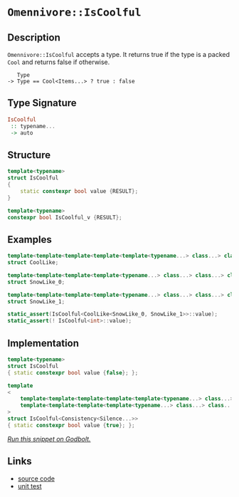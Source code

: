 <!-- Copyright 2024 Feng Mofan
SPDX-License-Identifier: Apache-2.0 -->

# `Omennivore::IsCoolful`

## Description

`Omennivore::IsCoolful` accepts a type.
It returns true if the type is a packed `Cool` and returns false if otherwise.

<pre><code>   Type
-> Type == Cool&lt;Items...&gt; ? true : false</code></pre>

## Type Signature

```Haskell
IsCoolful
 :: typename...
 -> auto
```

## Structure

```C++
template<typename>
struct IsCoolful
{
    static constexpr bool value {RESULT};
}

template<typename>
constexpr bool IsCoolful_v {RESULT};
```

## Examples

```C++
template<template<template<template<template<typename...> class...> class...> class...> class...>
struct CoolLike;

template<template<template<template<typename...> class...> class...> class...>
struct SnowLike_0;

template<template<template<template<typename...> class...> class...> class...>
struct SnowLike_1;

static_assert(IsCoolful<CoolLike<SnowLike_0, SnowLike_1>>::value);
static_assert(! IsCoolful<int>::value);
```

## Implementation

```C++
template<typename>
struct IsCoolful
{ static constexpr bool value {false}; };

template
<
    template<template<template<template<template<typename...> class...> class...> class...> class...> class Consistency,
    template<template<template<template<typename...> class...> class...> class...> class...Silence
>
struct IsCoolful<Consistency<Silence...>>
{ static constexpr bool value {true}; };
```

[*Run this snippet on Godbolt.*](https://godbolt.org/#z:OYLghAFBqd5QCxAYwPYBMCmBRdBLAF1QCcAaPECAMzwBtMA7AQwFtMQByARg9KtQYEAysib0QXACx8BBAKoBnTAAUAHpwAMvAFYTStJg1DIApACYAQuYukl9ZATwDKjdAGFUtAK4sGISRqkrgAyeAyYAHI%2BAEaYxCBmAOykAA6oCoRODB7evv6BaRmOAqHhUSyx8Um2mPbFDEIETMQEOT5%2BATV1WY3NBKWRMXEJyQpNLW15nWN9A%2BWVIwCUtqhexMjsHASYLCkG2yYAzG4EAJ4pjKyYR9gmGgCCY8ReDgDUAJIKHp5UXrR39xMiQsrxmjmQrzQDDGmFUKWIr2iqE8rwAbmIvJhXkCLFQxEogQARI4gokkgEA7a7fbXB5HNwA15M15UvZMA7HVk0%2Blc9nXTk7Nkck6C7mc86XNgAOhlN0hBgUChlUrlyAVStlh2w8qYiuVqvV%2Bq1OsVrw80LwMIYyFOpEZzN5wsd/JF1L5PNF7vFF2Y0s12rVuo1KuNgb1/pNwYNQeVQjojA2FK1AKeLwIHy%2ByNov3%2Bx3NGStNvpcfo1swRtuybpwNBTXBkIEMLhCKRKPR3ixOIIz2uiWJh1JffJdIeAHoAFSTqfTmejgETqevAAqmDGCle07nY5nO83FIezo9bqdnpPx5dh%2B9kvLEbDUdDhtvj5DAefNxT3bTZqzoQA1vyrBHe5L1dIUL1PcDzx5CVfRvF9IwrBCnxjf0P2eN4hAYVAAHc/0wAB9DRh0BA8IKPMDyLFUCqLOH0rkQu8GLfB8UJfNCv0wnC8PwrhiI/dk8GQfCgziAgIE%2Bb5sz%2BelJLw4ssNwvB/0I0hXk4xTlN45MtRAEB20xRZiLBQThMVUSIDAMAM0knN6TCAgbl0/TMEMgcOGWWhOAAVl4PwOC0UhUE4BlLGsUFVnWTszEOHhSAITR3OWX8QC8swpUSMxJAADiyryNAATlSjQADYssOfROEkXgWAkDRAj8gKgo4XgFBAQJ4v89zSDgWAYEQEBVgIFIvAIchKDQXZ42ICIrk4VQsuKgBaYrJFeYBkAhKQpTMXhMHwIhiDwdA9H4QQRDEdgpBkQRFBUdROtIXQuFIbDiCYFJOB4DzvN8hLAs4AB5EbhvTVAqFeealpWtaNteLazFeCAPEm%2BgEXMGLFl4DqtGWCAkAmlIprGiACamkBgCkMw%2BDobZiFaiBoj%2B6IwmaU5Pt4ZnmGIU4AeibRMAcdnSAmthBABhhaDZh6sGiLxgDcMRaFa7heCwFhDGAcRpbwYgBccVFVz%2B2EBZGzZYvs2o/toPBoje7mPCwP7uzwGqVdIA3iCRJRCR2DXraMBLlioAxgAUAA1PBMGwgGfSF07hFEcQrvj261D%2Bp79A1lBrGsfQbdayBllQFJ6mVxaxnQI5CVMULLDMRqPcOrAC4gZY7D1rIXAYdxPHaPQQjCQYKmGZ7CkyARJj8Uf0nHhg5iGeJnvbhwenGVpe7yJfag7gRehaefh8X2w18nvQZn3wf5hHtuIo2CRvo4HzSAa3gmohhbltW9bNskbbEdwQgJBsTRS4JjOKgdlgIEwEwLA8RW6kGSpIQ4Up8qHESAESQmVip1S8sVfKFUOBVVIDVGKUpipcFKvlLKFCvKSC4F5VBxVn5/Sai1Nq4DOq4z6njAawMRrE1JqjGabBODNBYKiRIi0mA6iMHDfKUouBSgCntQBTcTqyHOknaQKclBpweroKmr13rswfk/F%2B/0OBAyGiNV4YNXhiIkVImRwA5EKKUYjZGhNUbAMOGYMB2Muo8MEXEARqAUbDAcZIwMRguD5S4IEGgtBab00Zg9TmrMhbpO5rzfmgs3Yi0YAQcWks/oyzlgrWgSshZqz9psAK%2BBdYrwNsrZRqgTbbCFhbTyD1ra21Zg7OpWNDqu1ih7L2mAfbqyMP7UAnC%2BAh3DpHaOsc3bx00ZdbRshU73QCgYzOAca5WEsHnaILci4lyyGXCuVdDnWHrq/RuR1DaFy6DvPwEBXCn2egPMoC89Bj3qF81IM96gHwWFvbou8T4bynq8leULZiXz%2BUvaFuRYXn36Eiw%2B98VhrDvqAghZiWGcHscQcRkjpHRJcbEtxGh/77SAejUBWMIGkCgTA4Y8DulEJIfIjQkhEgMMSIkQ4mDJArWeuY1hth2EBK4fAHhg0QahPCdNWaHAxHQxYAoVEEJUQ0ppGMXaDK1HPTWYnDZ115C6J2ToEA5UjEfRVqY36D0mpWJBrY8GmrVrat1WiA1fIxgeLCV4uIPjDj%2BMDt1fGoaiYUBJnG1GelkApBSPhfV%2BV8KGoIMJMlK1qZJLiCkpmLNuaZLLTzPmeshYFLFhLKW9TMCy3lorZWsUanTMGaQBpHdmlGzacgU2nTBCWx6TbO2pwBlO2GULMZ6QJm%2B2mWEWZON5lMFDhHKOMdGBxw0RaiQmybo2vTva/Zxgc7HN6WcwKFzGycFHBXbOtcLD3MCo85u8A27b3he8z5ML%2B7dzBSPYFRQshAoBVkYDR9l71D3uvNFZ8f1wbXtBs%2BqK%2B4osRb87FBKFC30ui65hbqSU%2BteH6vVgbtjBogAAg6PjmUcJxpA6BsDKAPx5QkeRhxDheTynQuqPHEilWI41TgbD2qssQYkbagquBSHyvyxIqCuDJG6YcV1YnmpMcSgQnaonX7iZ04sZYHsMjOEkEAA%3D%3D)

## Links

- [source code](../../../../conceptrodon/omennivore/is_coolful.hpp)
- [unit test](../../../../tests/unit/metafunctions/omennivore/is_coolful.test.hpp)
